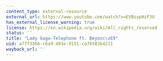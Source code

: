 ```yaml
---
content_type: external-resource
external_url: https://www.youtube.com/watch?v=EVBsypHzF3U
has_external_license_warning: true
license: https://en.wikipedia.org/wiki/All_rights_reserved
status: ''
title: "Lady Gaga-Telephone ft. Beyonc\xE9"
uid: a77f336b-c6a9-403e-9151-ca76583b4211
wayback_url: ''
---
```

